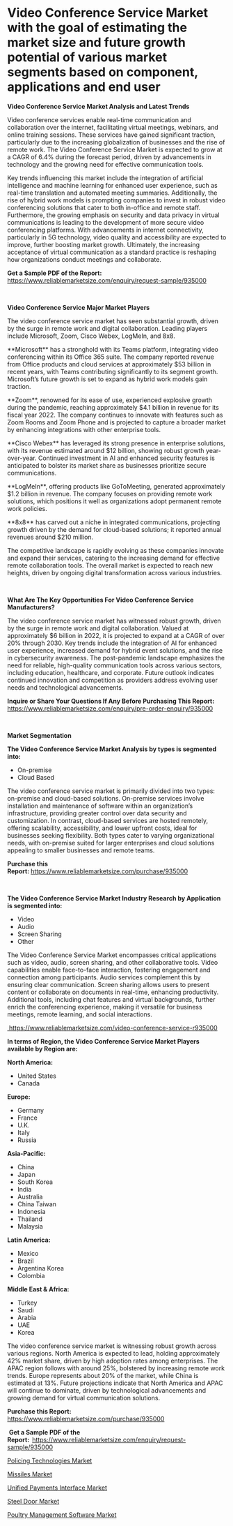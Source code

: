<p><h1>Video Conference Service Market with the goal of estimating the market size and future growth potential of various market segments based on component, applications and end user</h1></p><p><strong>Video Conference Service Market Analysis and Latest Trends</strong></p>
<p><p>Video conference services enable real-time communication and collaboration over the internet, facilitating virtual meetings, webinars, and online training sessions. These services have gained significant traction, particularly due to the increasing globalization of businesses and the rise of remote work. The Video Conference Service Market is expected to grow at a CAGR of 6.4% during the forecast period, driven by advancements in technology and the growing need for effective communication tools.</p><p>Key trends influencing this market include the integration of artificial intelligence and machine learning for enhanced user experience, such as real-time translation and automated meeting summaries. Additionally, the rise of hybrid work models is prompting companies to invest in robust video conferencing solutions that cater to both in-office and remote staff. Furthermore, the growing emphasis on security and data privacy in virtual communications is leading to the development of more secure video conferencing platforms. With advancements in internet connectivity, particularly in 5G technology, video quality and accessibility are expected to improve, further boosting market growth. Ultimately, the increasing acceptance of virtual communication as a standard practice is reshaping how organizations conduct meetings and collaborate.</p></p>
<p><strong>Get a Sample PDF of the Report:&nbsp;</strong> <a href="https://www.reliablemarketsize.com/enquiry/request-sample/935000?utm_campaign=1845&utm_medium=2&utm_source=Github&utm_content=ia&utm_term=07032025&utm_id=video-conference-service">https://www.reliablemarketsize.com/enquiry/request-sample/935000</a></p>
<p>&nbsp;</p>
<p><strong>Video Conference Service Major Market Players</strong></p>
<p><p>The video conference service market has seen substantial growth, driven by the surge in remote work and digital collaboration. Leading players include Microsoft, Zoom, Cisco Webex, LogMeIn, and 8x8.</p><p>**Microsoft** has a stronghold with its Teams platform, integrating video conferencing within its Office 365 suite. The company reported revenue from Office products and cloud services at approximately $53 billion in recent years, with Teams contributing significantly to its segment growth. Microsoft’s future growth is set to expand as hybrid work models gain traction.</p><p>**Zoom**, renowned for its ease of use, experienced explosive growth during the pandemic, reaching approximately $4.1 billion in revenue for its fiscal year 2022. The company continues to innovate with features such as Zoom Rooms and Zoom Phone and is projected to capture a broader market by enhancing integrations with other enterprise tools.</p><p>**Cisco Webex** has leveraged its strong presence in enterprise solutions, with its revenue estimated around $12 billion, showing robust growth year-over-year. Continued investment in AI and enhanced security features is anticipated to bolster its market share as businesses prioritize secure communications.</p><p>**LogMeIn**, offering products like GoToMeeting, generated approximately $1.2 billion in revenue. The company focuses on providing remote work solutions, which positions it well as organizations adopt permanent remote work policies.</p><p>**8x8** has carved out a niche in integrated communications, projecting growth driven by the demand for cloud-based solutions; it reported annual revenues around $210 million.</p><p>The competitive landscape is rapidly evolving as these companies innovate and expand their services, catering to the increasing demand for effective remote collaboration tools. The overall market is expected to reach new heights, driven by ongoing digital transformation across various industries.</p></p>
<p>&nbsp;</p>
<p><strong>What Are The Key Opportunities For Video Conference Service Manufacturers?</strong></p>
<p><p>The video conference service market has witnessed robust growth, driven by the surge in remote work and digital collaboration. Valued at approximately $6 billion in 2022, it is projected to expand at a CAGR of over 20% through 2030. Key trends include the integration of AI for enhanced user experience, increased demand for hybrid event solutions, and the rise in cybersecurity awareness. The post-pandemic landscape emphasizes the need for reliable, high-quality communication tools across various sectors, including education, healthcare, and corporate. Future outlook indicates continued innovation and competition as providers address evolving user needs and technological advancements.</p></p>
<p><strong>Inquire or Share Your Questions If Any Before Purchasing This Report:</strong> <a href="https://www.reliablemarketsize.com/enquiry/pre-order-enquiry/935000?utm_campaign=1845&utm_medium=2&utm_source=Github&utm_content=ia&utm_term=07032025&utm_id=video-conference-service">https://www.reliablemarketsize.com/enquiry/pre-order-enquiry/935000</a></p>
<p>&nbsp;</p>
<p><strong>Market Segmentation</strong></p>
<p><strong>The Video Conference Service Market Analysis by types is segmented into:</strong></p>
<p><ul><li>On-premise</li><li>Cloud Based</li></ul></p>
<p><p>The video conference service market is primarily divided into two types: on-premise and cloud-based solutions. On-premise services involve installation and maintenance of software within an organization’s infrastructure, providing greater control over data security and customization. In contrast, cloud-based services are hosted remotely, offering scalability, accessibility, and lower upfront costs, ideal for businesses seeking flexibility. Both types cater to varying organizational needs, with on-premise suited for larger enterprises and cloud solutions appealing to smaller businesses and remote teams.</p></p>
<p><strong>Purchase this Report:&nbsp;</strong><a href="https://www.reliablemarketsize.com/purchase/935000?utm_campaign=1845&utm_medium=2&utm_source=Github&utm_content=ia&utm_term=07032025&utm_id=video-conference-service">https://www.reliablemarketsize.com/purchase/935000</a></p>
<p>&nbsp;</p>
<p><strong>The Video Conference Service Market Industry Research by Application is segmented into:</strong></p>
<p><ul><li>Video</li><li>Audio</li><li>Screen Sharing</li><li>Other</li></ul></p>
<p><p>The Video Conference Service Market encompasses critical applications such as video, audio, screen sharing, and other collaborative tools. Video capabilities enable face-to-face interaction, fostering engagement and connection among participants. Audio services complement this by ensuring clear communication. Screen sharing allows users to present content or collaborate on documents in real-time, enhancing productivity. Additional tools, including chat features and virtual backgrounds, further enrich the conferencing experience, making it versatile for business meetings, remote learning, and social interactions.</p></p>
<p><a href="https://www.reliablemarketsize.com/video-conference-service-r935000?utm_campaign=1845&utm_medium=2&utm_source=Github&utm_content=ia&utm_term=07032025&utm_id=video-conference-service">&nbsp;https://www.reliablemarketsize.com/video-conference-service-r935000</a></p>
<p><strong>In terms of Region, the Video Conference Service Market Players available by Region are:</strong></p>
<p>
    <p> <strong> North America: </strong>
        <ul>
            <li>United States</li>
            <li>Canada</li>
        </ul>
        </p> 
    <p> <strong> Europe: </strong>
        <ul>
            <li>Germany</li>
            <li>France</li>
            <li>U.K.</li>
            <li>Italy</li>
            <li>Russia</li>
        </ul>
        </p> 
    <p> <strong> Asia-Pacific: </strong>
        <ul>
            <li>China</li>
            <li>Japan</li>
            <li>South Korea</li>
            <li>India</li>
            <li>Australia</li>
            <li>China Taiwan</li>
            <li>Indonesia</li>
            <li>Thailand</li>
            <li>Malaysia</li>
        </ul>
        </p> 
    <p> <strong> Latin America: </strong>
        <ul>
            <li>Mexico</li>
            <li>Brazil</li>
            <li>Argentina Korea</li>
            <li>Colombia</li>
        </ul>
        </p> 
    <p> <strong> Middle East & Africa: </strong>
        <ul>
            <li>Turkey</li>
            <li>Saudi</li>
            <li>Arabia</li>
            <li>UAE</li>
            <li>Korea</li>
        </ul>
    </p>
    </p>
<p><p>The video conference service market is witnessing robust growth across various regions. North America is expected to lead, holding approximately 42% market share, driven by high adoption rates among enterprises. The APAC region follows with around 25%, bolstered by increasing remote work trends. Europe represents about 20% of the market, while China is estimated at 13%. Future projections indicate that North America and APAC will continue to dominate, driven by technological advancements and growing demand for virtual communication solutions.</p></p>
<p><strong>Purchase this Report: </strong><a href="https://www.reliablemarketsize.com/purchase/935000?utm_campaign=1845&utm_medium=2&utm_source=Github&utm_content=ia&utm_term=07032025&utm_id=video-conference-service">https://www.reliablemarketsize.com/purchase/935000</a></p>
<p>&nbsp;<strong>Get a Sample PDF of the Report:&nbsp;&nbsp;</strong><a href="https://www.reliablemarketsize.com/enquiry/request-sample/935000?utm_campaign=1845&utm_medium=2&utm_source=Github&utm_content=ia&utm_term=07032025&utm_id=video-conference-service">https://www.reliablemarketsize.com/enquiry/request-sample/935000</a></p>
<p><strong></strong></p>
<p><p><a href="https://github.com/dickstoscopg/Market-Research-Report-List-1/blob/main/policing-technologies-market.md?utm_campaign=1845&utm_medium=2&utm_source=Github&utm_content=ia&utm_term=07032025&utm_id=video-conference-service">Policing Technologies Market</a></p><p><a href="https://github.com/ceranamaduvq/Market-Research-Report-List-1/blob/main/missiles-market.md?utm_campaign=1845&utm_medium=2&utm_source=Github&utm_content=ia&utm_term=07032025&utm_id=video-conference-service">Missiles Market</a></p><p><a href="https://github.com/sibellanikmn/Market-Research-Report-List-1/blob/main/unified-payments-interface-market.md?utm_campaign=1845&utm_medium=2&utm_source=Github&utm_content=ia&utm_term=07032025&utm_id=video-conference-service">Unified Payments Interface Market</a></p><p><a href="https://github.com/geresalgieaz/Market-Research-Report-List-1/blob/main/steel-door-market.md?utm_campaign=1845&utm_medium=2&utm_source=Github&utm_content=ia&utm_term=07032025&utm_id=video-conference-service">Steel Door Market</a></p><p><a href="https://github.com/foustzelmsdv/Market-Research-Report-List-1/blob/main/poultry-management-software-market.md?utm_campaign=1845&utm_medium=2&utm_source=Github&utm_content=ia&utm_term=07032025&utm_id=video-conference-service">Poultry Management Software Market</a></p></p>